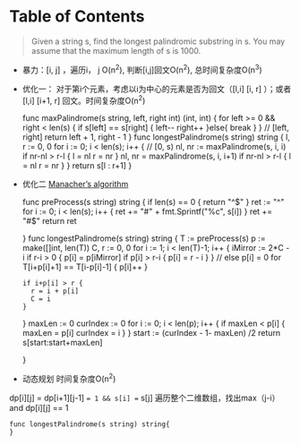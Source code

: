 
# Table of Contents



> Given a string s, find the longest palindromic substring in s. You may assume that the maximum length of s is 1000. 

-   暴力：[i, j] ，遍历i， j O(n<sup>2</sup>), 判断[i,j]回文O(n<sup>2</sup>), 总时间复杂度O(n<sup>3</sup>)
-   优化一： 对于第i个元素，考虑以i为中心的元素是否为回文（[l,i] [i, r] ）；或者[l,i] [i+1, r] 回文。时间复杂度O(n<sup>2</sup>)

    func maxPalindrome(s string, left, right int) (int, int) {
            for left >= 0 && right < len(s) {
                    if s[left] == s[right] {
                            left--
                            right++
                    }else{
                            break
                    }
            }
            // [left, right]
            return left + 1, right - 1
    }
    func longestPalindrome(s string) string {
            l, r := 0, 0
            for i := 0; i < len(s); i++ {
                    // [0, s)
                    nl, nr := maxPalindrome(s, i, i)
                    if nr-nl > r-l {
                            l = nl
                            r = nr
                    }
        nl, nr = maxPalindrome(s, i, i+1)
        if nr-nl > r-l {
                            l = nl
                            r = nr
        }
            }
            return s[l : r+1]
    }

-   优化二 [Manacher’s algorithm](https://articles.leetcode.com/longest-palindromic-substring-part-ii/)

    
    
    func preProcess(s string) string {
      if len(s) == 0 {
        return "^$"
      }
      ret := "^"
      for i := 0; i < len(s); i++ {
        ret += "#" + fmt.Sprintf("%c", s[i])
      }
      ret += "#$"
      return ret
    
    }
    func longestPalindrome(s string) string {
      T := preProcess(s)
      p := make([]int, len(T))
      C, r := 0, 0
      for i := 1; i < len(T)-1; i++ {
        iMirror := 2*C - i
        if r-i > 0 {
          p[i] = p[iMirror]
          if p[i] > r-i {
            p[i] = r - i
          }
        }
        // else p[i] = 0
        for T[i+p[i]+1] == T[i-p[i]-1] {
          p[i]++
        }
    
        if i+p[i] > r {
          r = i + p[i]
          C = i
        }
      }
      maxLen := 0
      curIndex := 0
      for i := 0; i < len(p); i++ {
        if maxLen < p[i] {
          maxLen = p[i]
          curIndex = i
        }
      }
        start := (curIndex - 1- maxLen) /2
        return s[start:start+maxLen]
    
    }

-   动态规划 时间复杂度O(n<sup>2</sup>)

dp[i][j] = dp[i+1][j-1] `= 1 && s[i] =` s[j]
遍历整个二维数组，找出max（j-i）and dp[i][j] == 1

    func longestPalindrome(s string) string{
    }


